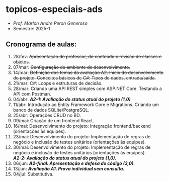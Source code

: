 # topicos-especiais-ads
- _Prof. Marlon André Peron Generoso_
- Semestre: 2025-1

## Cronograma de aulas:
1. 28/fev: ~~Apresentação do professor, do conteúdo e revisão de classes e objetos.~~
2. 07/mar: ~~Configuração do ambiente de desenvolvimento.~~
3. 14/mar: ~~Definição dos temas da avaliação A2. Início do desenvolvimento do projeto. Conceitos básicos de C#: Tipos de dados, entrada/saída.~~
4. 21/mar: C#: Loops e estruturas de decisão.
5. 28/mar: Criando uma API REST simples com ASP.NET Core. Testando a API com Postman.
6. 04/abr: **_A2-1: Avaliação do status atual do projeto (1,0)_**
7. 11/abr: Introdução ao Entity Framework Core e Migrations. Criando um banco de dados SQLite/PostgreSQL.
8. 25/abr: Operações CRUD no BD.
9. 09/mai: Criação de um frontend React.
10. 16/mai: Desenvolvimento do projeto: Integração frontend/backend (orientações às equipes).
11. 23/mai: Desenvolvimento do projeto: Implementação de regras de negócio e inclusão de testes unitários (orientações às equipes).
12. 30/mai: Desenvolvimento do projeto: Implementação de regras de negócio e inclusão de testes unitários (orientações às equipes).
    <br/>**_A2-2: Avaliação do status atual do projeto (1,0)._**
14. 06/jun: **_A2-final: Apresentação e defesa do código (3,0)._**
15. 13/jun: **_Avaliação A1. Prova individual sem consulta._**
16. 04/jul: Substitutiva.
